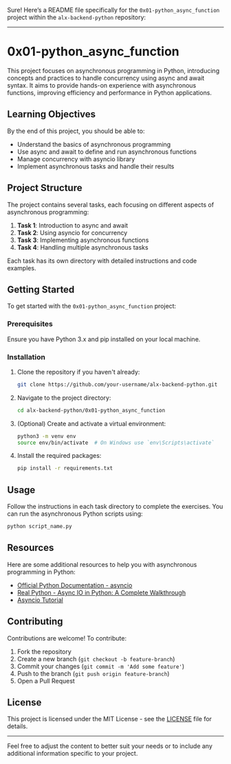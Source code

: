 Sure! Here’s a README file specifically for the `0x01-python_async_function` project within the `alx-backend-python` repository:

---

# 0x01-python_async_function

This project focuses on asynchronous programming in Python, introducing concepts and practices to handle concurrency using async and await syntax. It aims to provide hands-on experience with asynchronous functions, improving efficiency and performance in Python applications.

## Learning Objectives

By the end of this project, you should be able to:

- Understand the basics of asynchronous programming
- Use async and await to define and run asynchronous functions
- Manage concurrency with asyncio library
- Implement asynchronous tasks and handle their results

## Project Structure

The project contains several tasks, each focusing on different aspects of asynchronous programming:

1. **Task 1**: Introduction to async and await
2. **Task 2**: Using asyncio for concurrency
3. **Task 3**: Implementing asynchronous functions
4. **Task 4**: Handling multiple asynchronous tasks

Each task has its own directory with detailed instructions and code examples.

## Getting Started

To get started with the `0x01-python_async_function` project:

### Prerequisites

Ensure you have Python 3.x and pip installed on your local machine.

### Installation

1. Clone the repository if you haven't already:
   ```sh
   git clone https://github.com/your-username/alx-backend-python.git
   ```
2. Navigate to the project directory:
   ```sh
   cd alx-backend-python/0x01-python_async_function
   ```
3. (Optional) Create and activate a virtual environment:
   ```sh
   python3 -m venv env
   source env/bin/activate  # On Windows use `env\Scripts\activate`
   ```
4. Install the required packages:
   ```sh
   pip install -r requirements.txt
   ```

## Usage

Follow the instructions in each task directory to complete the exercises. You can run the asynchronous Python scripts using:
```sh
python script_name.py
```

## Resources

Here are some additional resources to help you with asynchronous programming in Python:

- [Official Python Documentation - asyncio](https://docs.python.org/3/library/asyncio.html)
- [Real Python - Async IO in Python: A Complete Walkthrough](https://realpython.com/async-io-python/)
- [Asyncio Tutorial](https://docs.python.org/3/library/asyncio.html#module-asyncio)

## Contributing

Contributions are welcome! To contribute:

1. Fork the repository
2. Create a new branch (`git checkout -b feature-branch`)
3. Commit your changes (`git commit -m 'Add some feature'`)
4. Push to the branch (`git push origin feature-branch`)
5. Open a Pull Request

## License

This project is licensed under the MIT License - see the [LICENSE](../LICENSE) file for details.

---

Feel free to adjust the content to better suit your needs or to include any additional information specific to your project.